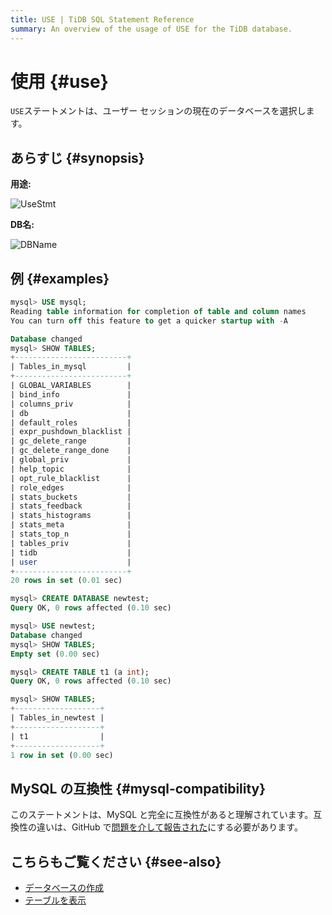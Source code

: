 ```yaml
---
title: USE | TiDB SQL Statement Reference
summary: An overview of the usage of USE for the TiDB database.
---
```


# 使用 {#use}

`USE`ステートメントは、ユーザー セッションの現在のデータベースを選択します。

## あらすじ {#synopsis}

**用途:**

![UseStmt](https://docs-download.pingcap.com/media/images/docs/sqlgram/UseStmt.png)

**DB名:**

![DBName](https://docs-download.pingcap.com/media/images/docs/sqlgram/DBName.png)

## 例 {#examples}

```sql
mysql> USE mysql;
Reading table information for completion of table and column names
You can turn off this feature to get a quicker startup with -A

Database changed
mysql> SHOW TABLES;
+-------------------------+
| Tables_in_mysql         |
+-------------------------+
| GLOBAL_VARIABLES        |
| bind_info               |
| columns_priv            |
| db                      |
| default_roles           |
| expr_pushdown_blacklist |
| gc_delete_range         |
| gc_delete_range_done    |
| global_priv             |
| help_topic              |
| opt_rule_blacklist      |
| role_edges              |
| stats_buckets           |
| stats_feedback          |
| stats_histograms        |
| stats_meta              |
| stats_top_n             |
| tables_priv             |
| tidb                    |
| user                    |
+-------------------------+
20 rows in set (0.01 sec)

mysql> CREATE DATABASE newtest;
Query OK, 0 rows affected (0.10 sec)

mysql> USE newtest;
Database changed
mysql> SHOW TABLES;
Empty set (0.00 sec)

mysql> CREATE TABLE t1 (a int);
Query OK, 0 rows affected (0.10 sec)

mysql> SHOW TABLES;
+-------------------+
| Tables_in_newtest |
+-------------------+
| t1                |
+-------------------+
1 row in set (0.00 sec)
```

## MySQL の互換性 {#mysql-compatibility}

このステートメントは、MySQL と完全に互換性があると理解されています。互換性の違いは、GitHub で[問題を介して報告された](https://github.com/pingcap/tidb/issues/new/choose)にする必要があります。

## こちらもご覧ください {#see-also}

-   [データベースの作成](/sql-statements/sql-statement-create-database.md)
-   [テーブルを表示](/sql-statements/sql-statement-show-tables.md)

